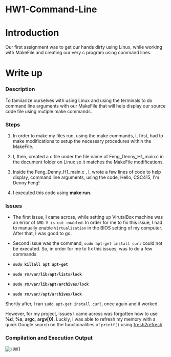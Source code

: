 # HW1-Command-Line

# Introduction

Our first assignment was to get our hands dirty using Linux, while working with MakeFile and creating our very c program using command lines.

# Write up

### Description

To famiiarize ourselves with using Linux and using the terminals to do command line arguments with our MakeFile that will help display our source code file using mutiple make commands.

### Steps

1.  In order to make my files run, using the make commands, I, first, had to make modifications to setup the necessary procedures within the MakeFile.

2.  I, then, created a c file under the file name of Feng_Denny_H1_main.c in the document folder on Linux so it matches the MakeFile modifications.

3.  Inside the Feng_Denny_H1_main.c , I, wrote a few lines of code to help display, command line arguments, using the code, Hello, CSC415, I'm Denny Feng!

4) I executed this code using **make run**.

### Issues

- The first issue, I came across, while setting up VirutalBox machine was an error of `AMD-V is not enabled`. In order for me to fix this issue,
  I had to manually enable `Virtualization` in the BIOS setting of my computer. After that, I was good to go.

- Second issue was the command, `sudo apt-get install curl` could not be executed. So, in order for me to fix this issues, was to do a few commands
- **`sudo killall apt apt-get`**
- **`sudo rm/var/lib/apt/lists/lock`**
- **`sudo rm/var/lib/apt/archives/lock`**
- **`sudo rm/var//apt/archives/lock`**

Shortly after, I ran `sudo apt-get install curl`, once again and it worked.

However, for my project, issues I came across was forgotten how to use **%d**, **%s**, **argc**, **argv[0]**. Luckly, I was able to refresh my memory with a quick Google search on the functionalities of `printf()` using
[fresh2refresh](https://fresh2refresh.com/c-programming/c-printf-and-scanf/) 

### Compilation and Execution Output

![HW1](https://user-images.githubusercontent.com/70169968/91251052-64ce7880-e70f-11ea-8d66-d582eae17ca4.png)

